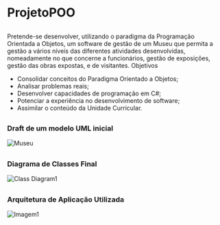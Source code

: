 # ProjetoPOO
##

Pretende-se desenvolver, utilizando o paradigma da Programação Orientada a Objetos, um software de gestão de um Museu que permita a gestão a vários níveis das diferentes atividades desenvolvidas, nomeadamente no que concerne a funcionários, gestão de exposições, gestão das obras expostas, e de visitantes.
Objetivos
-	Consolidar conceitos do Paradigma Orientado a Objetos;
-	Analisar problemas reais;
-	Desenvolver capacidades de programação em C#;
-	Potenciar a experiência no desenvolvimento de software;
-	Assimilar o conteúdo da Unidade Curricular.

##
 
### Draft de um modelo UML inicial
![Museu](https://github.com/HugoBR2710/ProjetoPOO/assets/148585987/ccdf99a6-5705-450c-9766-83a6655a52f4)


##
### Diagrama de Classes Final
![Class Diagram1](https://github.com/HugoBR2710/ProjetoPOO/assets/148585987/d384f4c7-d89b-41fc-9256-7bc8221d7108)


##
### Arquitetura de Aplicação Utilizada
![Imagem1](https://github.com/HugoBR2710/ProjetoPOO/assets/148585987/142cbaa0-0635-4c4f-a8c2-0239aa13b467)



